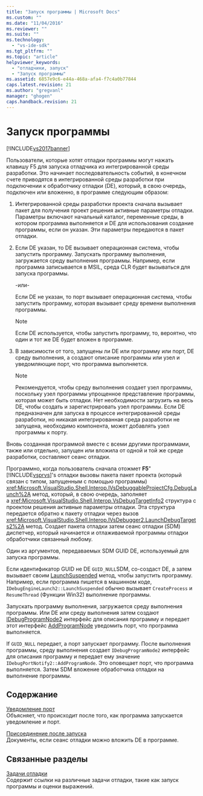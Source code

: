 ```yaml
---
title: "Запуск программы | Microsoft Docs"
ms.custom: ""
ms.date: "11/04/2016"
ms.reviewer: ""
ms.suite: ""
ms.technology: 
  - "vs-ide-sdk"
ms.tgt_pltfrm: ""
ms.topic: "article"
helpviewer_keywords: 
  - "отладчики, запуск"
  - "Запуск программы"
ms.assetid: 6857e9c6-e44a-468a-afa4-f7c4a0b77844
caps.latest.revision: 21
ms.author: "gregvanl"
manager: "ghogen"
caps.handback.revision: 21
---
```

# Запуск программы
[!INCLUDE[vs2017banner](../../code-quality/includes/vs2017banner.md)]

Пользователи, которые хотят отладки программы могут нажать клавишу F5 для запуска отладчика из интегрированной среды разработки.  Это начинает последовательность событий, в конечном счете приводятся в интегрированной среды разработки при подключении к обработчику отладки \(DE\), который, в свою очередь, подключен или вложенно, в программе следующим образом:  
  
1.  Интегрированной среды разработки проекта сначала вызывает пакет для получения проект решения активные параметры отладки.  Параметры включают начальный каталог, переменные среды, в котором программа выполняется и DE для использования создание программы, если он указан.  Эти параметры передаются в пакет отладки.  
  
2.  Если DE указан, то DE вызывает операционная система, чтобы запустить программу.  Запускать программу выполнения, загружается среду выполнения программы.  Например, если программа записывается в MSIL, среда CLR будет вызываться для запуска программы.  
  
     \-или\-  
  
     Если DE не указан, то порт вызывает операционная система, чтобы запустить программу, которая вызывает среду времени выполнения программы.  
  
    > [!NOTE]
    >  Если DE используется, чтобы запустить программу, то, вероятно, что один и тот же DE будет вложен в программе.  
  
3.  В зависимости от того, запущены ли DE или программу или порт, DE среду выполнения, а создают описание программы или узел и уведомляющие порт, что программа выполняется.  
  
    > [!NOTE]
    >  Рекомендуется, чтобы среду выполнения создает узел программы, поскольку узел программы упрощенное представление программы, которая может быть отладки.  Нет необходимости загрузить на весь DE, чтобы создать и зарегистрировать узел программы.  Если DE предназначен для запуска в процессе интегрированной среды разработки, но никакая интегрированная среда разработки не запущена, необходимо компонента, может добавлять узел программы к порту.  
  
 Вновь созданная программой вместе с всеми другими программами, также или отдельно, запущен или вложила от одной и той же среде разработки, составляют сеанс отладки.  
  
 Программно, когда пользователь сначала отожмет **F5**"  [!INCLUDE[vsprvs](../../code-quality/includes/vsprvs_md.md)]'s отладки вызовы пакета пакет проекта \(который связан с типом, запущенным с помощью программы\)  <xref:Microsoft.VisualStudio.Shell.Interop.IVsDebuggableProjectCfg.DebugLaunch%2A> метод, который, в свою очередь, заполняет a <xref:Microsoft.VisualStudio.Shell.Interop.VsDebugTargetInfo2> структура с проектом решения активные параметры отладки.  Эта структура передается обратно к пакету отладки через вызов <xref:Microsoft.VisualStudio.Shell.Interop.IVsDebugger2.LaunchDebugTargets2%2A> метод.  Создает пакета отладки затем сеанс отладки \(SDM\) диспетчер, который начинается и отлаживаемой программы отладки обработчики связанный любому.  
  
 Один из аргументов, передаваемых SDM GUID DE, используемый для запуска программы.  
  
 Если идентификатор GUID не DE `GUID_NULL`SDM, co\-создаст DE, а затем вызывает своим  [LaunchSuspended](../../extensibility/debugger/reference/idebugenginelaunch2-launchsuspended.md) метод, чтобы запустить программу.  Например, если программа пишется в машинном коде, `IDebugEngineLaunch2::LaunchSuspended` обычно вызывает  `CreateProcess` и  `ResumeThread` \(Функции Win32\) выполнение программы.  
  
 Запускать программу выполнения, загружается среду выполнения программы.  Или DE или среду выполнения затем создают [IDebugProgramNode2](../../extensibility/debugger/reference/idebugprogramnode2.md) интерфейс для описания программу и передает этот интерфейс  [AddProgramNode](../../extensibility/debugger/reference/idebugportnotify2-addprogramnode.md) уведомить порт, что программа выполняется.  
  
 If `GUID_NULL` передает, а порт запускает программу.  После выполнения программы, среду выполнения создает `IDebugProgramNode2` интерфейс для описания программу и передает ему значение  `IDebugPortNotify2::AddProgramNode`.  Это оповещает порт, что программа выполняется.  Затем SDM вложение обработчика отладки на выполнение программы.  
  
## Содержание  
 [Уведомление порт](../../extensibility/debugger/notifying-the-port.md)  
 Объясняет, что происходит после того, как программа запускается уведомление и порт.  
  
 [Присоединение после запуска](../../extensibility/debugger/attaching-after-a-launch.md)  
 Документы, если сеанс отладки можно вложить DE в программе.  
  
## Связанные разделы  
 [Задачи отладки](../../extensibility/debugger/debugging-tasks.md)  
 Содержит ссылки на различные задачи отладки, такие как запуск программы и оценки выражений.